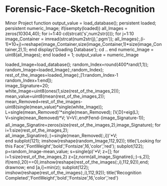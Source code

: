 # Forensic-Face-Sketch-Recognition
Minor Project
function output_value = load_database();
persistent loaded;
persistent numeric_Image;
if(isempty(loaded))
    all_Images = zeros(10304,40);
    for i=1:40
        cd(strcat('s',num2str(i)));
        for j=1:10
            image_Container = imread(strcat(num2str(j),'.pgm'));
            all_Images(:,(i-1)*10+j)=reshape(image_Container,size(image_Container,1)*size(image_Container,2),1);
        end
        display('Doading Database');
        cd ..
    end
    numeric_Image = uint8(all_Images);
end
loaded = 1;
output_value = numeric_Image







loaded_Image=load_database();
random_Index=round(400*rand(1,1));          
random_Image=loaded_Image(:,random_Index);                         
rest_of_the_images=loaded_Image(:,[1:random_Index-1 random_Index+1:end]);         
image_Signature=20;                            
white_Image=uint8(ones(1,size(rest_of_the_images,2)));
mean_value=uint8(mean(rest_of_the_images,2));                
mean_Removed=rest_of_the_images-uint8(single(mean_value)*single(white_Image)); 
L=single(mean_Removed)'*single(mean_Removed);
[V,D]=eig(L);
V=single(mean_Removed)*V;
V=V(:,end:-1:end-(image_Signature-1));          
all_image_Signatire=zeros(size(rest_of_the_images,2),image_Signature);
for i=1:size(rest_of_the_images,2);
    all_image_Signatire(i,:)=single(mean_Removed(:,i))'*V;  
end
subplot(121);
imshow(reshape(random_Image,112,92));
title('Looking for this Face','FontWeight','bold','Fontsize',16,'color','red');
subplot(122);
p=random_Image-mean_value;
s=single(p)'*V;
z=[];
for i=1:size(rest_of_the_images,2)
    z=[z,norm(all_image_Signatire(i,:)-s,2)];
    if(rem(i,20)==0),imshow(reshape(rest_of_the_images(:,i),112,92)),end;
    drawnow;
end
[a,i]=min(z);
subplot(122);
imshow(reshape(rest_of_the_images(:,i),112,92));
title('Recognition Completed','FontWeight','bold','Fontsize',16,'color','red')
